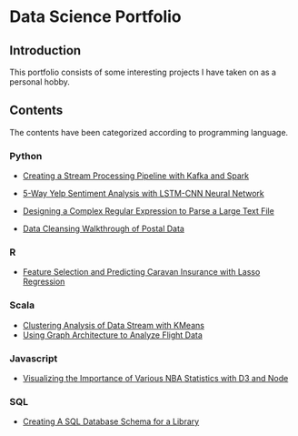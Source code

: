 # Data Science Portfolio

## Introduction
This portfolio consists of some interesting projects I have taken on as a personal hobby.

## Contents
The contents have been categorized according to programming language.

### Python
- [Creating a Stream Processing Pipeline with Kafka and Spark](https://github.com/ikosakwe/data-science-portfolio/tree/master/Fire_Stream_Processing_Pipeline_Python)

- [5-Way Yelp Sentiment Analysis with LSTM-CNN Neural Network](https://github.com/ikosakwe/data-science-portfolio/tree/master/Yelp_Sentiment_Analysis_With_Deep_Learning_Python)

- [Designing a Complex Regular Expression to Parse a Large Text File](https://github.com/ikosakwe/data-science-portfolio/tree/master/Parsing_JobPostings)

- [Data Cleansing Walkthrough of Postal Data](https://github.com/ikosakwe/data-science-portfolio/tree/master/Cleaning_Postal_Data_Python)

### R
- [Feature Selection and Predicting Caravan Insurance with Lasso Regression](https://github.com/ikosakwe/data-science-portfolio/tree/master/Insurance_Prediction_Lasso_Regression_R)

### Scala
- [Clustering Analysis of Data Stream with KMeans](https://github.com/ikosakwe/data-science-portfolio/tree/master/Stream_Kmeans_Scala)
- [Using Graph Architecture to Analyze Flight Data](https://github.com/ikosakwe/data-science-portfolio/tree/master/Analyzing_Flight_Data_Scala)

### Javascript
- [Visualizing the Importance of Various NBA Statistics with D3 and Node](https://github.com/ikosakwe/data-science-portfolio/tree/master/MVP_D3_Visualization_Javascript)

### SQL
- [Creating A SQL Database Schema for a Library](https://github.com/ikosakwe/data-science-portfolio/tree/master/Building_Library_SQL_Schema)
